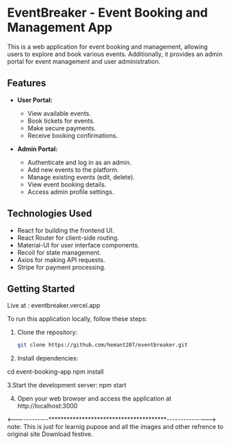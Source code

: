 # EventBreaker - Event Booking and Management App

This is a web application for event booking and management, allowing users to explore and book various events. Additionally, it provides an admin portal for event management and user administration.

## Features

- **User Portal:**
  - View available events.
  - Book tickets for events.
  - Make secure payments.
  - Receive booking confirmations.

- **Admin Portal:**
  - Authenticate and log in as an admin.
  - Add new events to the platform.
  - Manage existing events (edit, delete).
  - View event booking details.
  - Access admin profile settings.

## Technologies Used

- React for building the frontend UI.
- React Router for client-side routing.
- Material-UI for user interface components.
- Recoil for state management.
- Axios for making API requests.
- Stripe for payment processing.

## Getting Started
Live at : eventbreaker.vercel.app

To run this application locally, follow these steps:

1. Clone the repository:

   ```bash
   git clone https://github.com/hemant207/eventbreaker.git

2. Install dependencies:
   
cd event-booking-app
npm install

3.Start the development server:
npm start

4. Open your web browser and access the application at http://localhost:3000

<------------***************************************--------------->
note:
This is just for learnig pupose and all the images and other refrence to original site Download festive.
